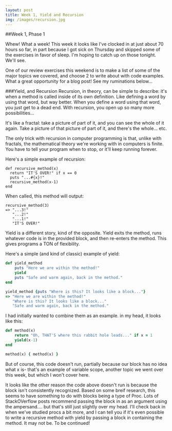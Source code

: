 ```yaml
---
layout: post
title: Week 1, Yield and Recursion
img: /images/recursion.jpg
---
```


##Week 1, Phase 1

Whew! What a week! This week it looks like I've clocked in at just about 70 hours so far, in part because I got sick on Thursday and skipped some of the exercises in favor of sleep. I'm hoping to catch up on those tonight. We'll see.

One of our review exercises this weekend is to make a list of some of the major topics we covered, and choose 2 to write about with code examples. What a great opportunity for a blog post! See my ruminations below...

###Yield, and Recursion
Recursion, in theory, can be simple to describe: it's when a method is called inside of its own definition. Like defining a word by using that word, but way better. When you define a word using that word, you just get to a dead end. With recursion, you open up so many more possibilities...

It's like a fractal: take a picture of part of it, and you can see the whole of it again. Take a picture of that picture of part of it, and there's the whole... etc.

The only trick with recursion in computer programming is that, unlike with fractals, the mathematical theory we're working with in computers is finite. You have to tell your program when to stop, or it'll keep running forever.

Here's a simple example of recursion:

```
def recursive_method(x)
  return "IT'S OVER!" if x == 0
  puts "...#{x}!"
  recursive_method(x-1)
end
```
When called, this method will output:
```
recursive_method(3)
=> "...3!"
   "...2!"
   "...1!"
   "IT'S OVER!"
```

Yield is a different story, kind of the opposite. Yield exits the method, runs whatever code is in the provided block, and then re-enters the method. This gives programs a TON of flexibility.

Here's a simple (and kind of classic) example of yield:
```ruby
def yield_method
	puts "Here we are within the method!"
	yield
	puts "Safe and warm again, back in the method."
end

yield_method {puts "Where is this? It looks like a block..."}
=> "Here we are within the method!"
   "Where is this? It looks like a block..."
   "Safe and warm again, back in the method."
```

I had initially wanted to combine them as an example. in my head, it looks like this:

```ruby
def method(x)
	return "Oh, THAT'S where this rabbit hole leads..." if x = 1
	yield(x-1)
end

method(x) { method(x) }
```

But of course, this code doesn't run, partially because our block has no idea what x is- that's an example of variable scope, another topic we went over this week, but which I won't cover here.

It looks like the other reason the code above doesn't run is because the block isn't consistently recognized. Based on some breif research, this seems to have something to do with blocks being a type of Proc. Lots of StackOVerflow posts recommend passing the block in as an argument using the ampersand.... but that's still just slightly over my head. I'll check back in when we've studied procs a bit more, and I can tell you if it's even possible to write a recursive method with yield by passing a block in containing the method. It may not be. To be continued!